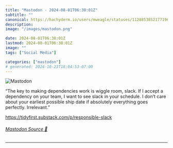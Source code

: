 ```yaml
---
title: "Mastodon - 2024-08-01T06:38:01Z"
subtitle: ""
canonical: https://hachyderm.io/users/mweagle/statuses/112885385217719652
description:
image: "/images/mastodon.png"

date: 2024-08-01T06:38:01Z
lastmod: 2024-08-01T06:38:01Z
image: ""
tags: ["Social Media"]

categories: ["mastodon"]
# generated: 2024-10-23T18:04:53-07:00
---
```

![Mastodon](/images/mastodon.png)

<p>“The key to making dependencies work is wiggle room, slack. If I accept a dependency on your team, I want to see slack in your schedule. I don’t care about your earliest possible ship date if absolutely everything goes perfectly. Irrelevant.”</p><p><a href="https://tidyfirst.substack.com/p/responsible-slack" target="_blank" rel="nofollow noopener noreferrer" translate="no"><span class="invisible">https://</span><span class="ellipsis">tidyfirst.substack.com/p/respo</span><span class="invisible">nsible-slack</span></a></p>


###### [Mastodon Source 🐘](https://hachyderm.io/@mweagle/112885385217719652)

___
